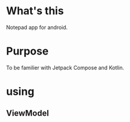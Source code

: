 # What's this
Notepad app for android.

# Purpose
To be familier with Jetpack Compose and Kotlin.

# using
## ViewModel
